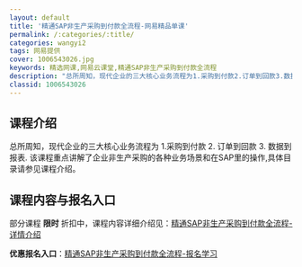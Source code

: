 ```yaml
---
layout: default
title: '精通SAP非生产采购到付款全流程-网易精品单课'
permalink: /:categories/:title/
categories: wangyi2
tags: 网易提供
cover: 1006543026.jpg
keywords: 精选网课,网易云课堂,精通SAP非生产采购到付款全流程
description: "总所周知，现代企业的三大核心业务流程为1.采购到付款2.订单到回款3.数据到报表.该课程重点讲解了企业非生产采购的各种业务场景和在SAP里的操作,具体目录请参见课程介绍。精通SAP非生产采购"
classid: 1006543026
---
```


## 课程介绍

总所周知，现代企业的三大核心业务流程为 1.采购到付款 2. 订单到回款 3. 数据到报表. 该课程重点讲解了企业非生产采购的各种业务场景和在SAP里的操作,具体目录请参见课程介绍。

## 课程内容与报名入口

部分课程 **限时** 折扣中，课程内容详细介绍见：[精通SAP非生产采购到付款全流程-详情介绍](https://study.163.com/course/introduction/1006543026.htm?share=1&shareId=1025206652&utm_campaign=share&utm_medium=iphoneShare&utm_source=&utm_u=1025206652)

**优惠报名入口**：[精通SAP非生产采购到付款全流程-报名学习](https://study.163.com/course/introduction/1006543026.htm?share=1&shareId=1025206652&utm_campaign=share&utm_medium=iphoneShare&utm_source=&utm_u=1025206652)

